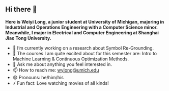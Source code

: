 ## Hi there 👋

**Here is Weiyi Long, a junior student at University of Michigan, majoring in Industrial and Operations Engineering with a Computer Science minor. Meanwhile, I major in Electrical and Computer Engineering at Shanghai Jiao Tong University.**

- 🔭 I’m currently working on a research about Symbol Re-Grounding. 
- 🌱 The courses I am quite excited about for this semester are: Intro to Machine Learning & Continuous Optimization Methods.
- 💬 Ask me about anything you feel interested in.
- 📫 How to reach me: wylong@umich.edu
- 😄 Pronouns: he/him/his
- ⚡ Fun fact: Love watching movies of all kinds!
